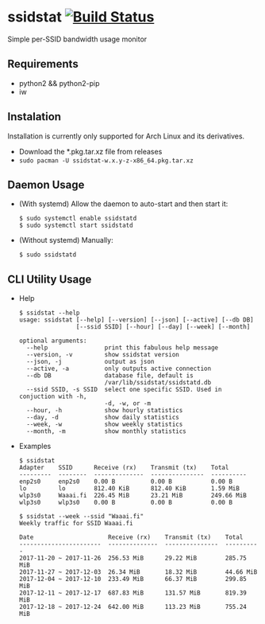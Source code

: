 # ssidstat [![Build Status](https://travis-ci.org/putrasattvika/ssidstat.svg?branch=master)](https://travis-ci.org/putrasattvika/ssidstat)
Simple per-SSID bandwidth usage monitor

## Requirements
 - python2 && python2-pip
 - iw

## Instalation

Installation is currently only supported for Arch Linux and its derivatives.

- Download the *.pkg.tar.xz file from releases
- `sudo pacman -U ssidstat-w.x.y-z-x86_64.pkg.tar.xz`

## Daemon Usage
- (With systemd) Allow the daemon to auto-start and then start it:
	```
	$ sudo systemctl enable ssidstatd
    $ sudo systemctl start ssidstatd
	```
   
- (Without systemd) Manually:
	```
    $ sudo ssidstatd
    ```

## CLI Utility Usage
- Help
	```
    $ ssidstat --help
    usage: ssidstat [--help] [--version] [--json] [--active] [--db DB]
                    [--ssid SSID] [--hour] [--day] [--week] [--month]

    optional arguments:
      --help                print this fabulous help message
      --version, -v         show ssidstat version
      --json, -j            output as json
      --active, -a          only outputs active connection
      --db DB               database file, default is
                            /var/lib/ssidstat/ssidstatd.db
      --ssid SSID, -s SSID  select one specific SSID. Used in conjuction with -h,
                            -d, -w, or -m
      --hour, -h            show hourly statistics
      --day, -d             show daily statistics
      --week, -w            show weekly statistics
      --month, -m           show monthly statistics
    ```

- Examples
    ```
    $ ssidstat       
    Adapter    SSID      Receive (rx)    Transmit (tx)    Total
    ---------  --------  --------------  ---------------  ----------
    enp2s0     enp2s0    0.00 B          0.00 B           0.00 B
    lo         lo        812.40 KiB      812.40 KiB       1.59 MiB
    wlp3s0     Waaai.fi  226.45 MiB      23.21 MiB        249.66 MiB
    wlp3s0     wlp3s0    0.00 B          0.00 B           0.00 B
    ```
    
    ```
    $ ssidstat --week --ssid "Waaai.fi"       
    Weekly traffic for SSID Waaai.fi

    Date                     Receive (rx)    Transmit (tx)    Total
    -----------------------  --------------  ---------------  ----------
    2017-11-20 ~ 2017-11-26  256.53 MiB      29.22 MiB        285.75 MiB
    2017-11-27 ~ 2017-12-03  26.34 MiB       18.32 MiB        44.66 MiB
    2017-12-04 ~ 2017-12-10  233.49 MiB      66.37 MiB        299.85 MiB
    2017-12-11 ~ 2017-12-17  687.83 MiB      131.57 MiB       819.39 MiB
    2017-12-18 ~ 2017-12-24  642.00 MiB      113.23 MiB       755.24 MiB

    ```